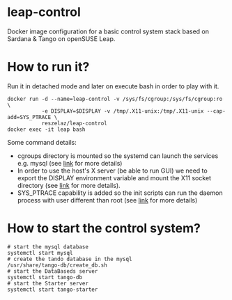 # leap-control
Docker image configuration for a basic control system stack based on Sardana & Tango on openSUSE Leap.

# How to run it?
Run it in detached mode and later on execute bash in order to play with it.

~~~~
docker run -d --name=leap-control -v /sys/fs/cgroup:/sys/fs/cgroup:ro \
           -e DISPLAY=$DISPLAY -v /tmp/.X11-unix:/tmp/.X11-unix --cap-add=SYS_PTRACE \
           reszelaz/leap-control
docker exec -it leap bash
~~~~

Some command details:
* cgroups directory is mounted so the systemd can launch the services e.g. mysql (see [link](http://vpavlin.eu/2015/02/fedora-docker-and-systemd/) for more details)
* In order to use the host's X server (be able to run GUI) we need to export the DISPLAY environment variable and mount the X11 socket directory (see [link](https://hub.docker.com/r/cpascual/taurus-test/) for more details).
* SYS_PTRACE capability is added so the init scripts can run the daemon process with user different than root (see [link](https://github.com/docker/docker/issues/6800) for more details)

# How to start the control system?

~~~~
# start the mysql database
systemctl start mysql
# create the tando database in the mysql
/usr/share/tango-db/create_db.sh
# start the DataBaseds server
systemctl start tango-db
# start the Starter server
systemctl start tango-starter
~~~~

